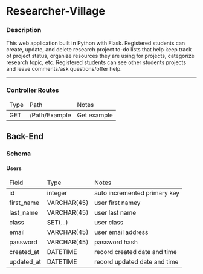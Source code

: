 <h1>Researcher-Village</h1>

<h3>Description</h3>
<p>
This web application built in Python with Flask. Registered students can create, update, and delete research project to-do lists that help keep track of project status, organize resources they are using for projects, categorize research topic, etc. Registered students can see other students projects and leave comments/ask questions/offer help.
</p>
<hr>
<h3>Controller Routes</h3>
<table>
  <thead>
      <tr>
          <td>Type</td>
          <td>Path</td>
          <td>Notes</td>
      </tr>
    <tbody>
        <tr>
            <td>GET</td>
            <td>/Path/Example</td>
            <td>Get example</td>
        </tr>
    </tbody>
</table>

<h2>Back-End</h2>
<h3>Schema</h3>
<h4>Users</h4>
<table>
  <thead>
      <tr>
          <td>Field</td>
          <td>Type</td>
          <td>Notes</td>
      </tr>
    <tbody>
        <tr>
            <td>id</td>
            <td>integer</td>
            <td>auto incremented primary key</td>
        </tr>
        <tr>
            <td>first_name</td>
            <td>VARCHAR(45)</td>
            <td>user first namey</td>
        </tr>
        <tr>
            <td>last_name</td>
            <td>VARCHAR(45)</td>
            <td>user last name</td>
        </tr>
        <tr>
            <td>class</td>
            <td>SET(...)</td>
            <td>user class</td>
        </tr>
        <tr>
            <td>email</td>
            <td>VARCHAR(45)</td>
            <td>user email address</td>
        </tr>
        <tr>
            <td>password</td>
            <td>VARCHAR(45)</td>
            <td>password hash</td>
        </tr>
        <tr>
            <td>created_at</td>
            <td>DATETIME</td>
            <td>record created date and time</td>
        </tr>
        <tr>
            <td>updated_at</td>
            <td>DATETIME</td>
            <td>record updated date and time</td>
        </tr>
    </tbody>
</table>
